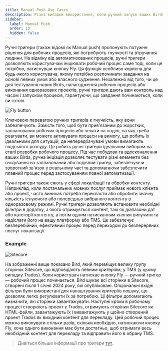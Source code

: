 ```yaml
---
title: Manual Push Use Cases
description: Різні випадки використання, коли ручний запуск ваших Birds має повний сенс
sidebar:
  label: Manual Push
  order: 10
  hidden: false
---
```


Ручні тригери (також відомі як Manual push) пропонують потужне рішення для робочих процесів, які потребують гнучкості та втручання людини. На відміну від автоматизованих процесів, ручні тригери дозволяють користувачам ініціювати робочий процес саме тоді, коли це потрібно, натиснувши кнопку Fly. Ця функція особливо корисна для будь-якого користувача, якому потрібно розпочинати завдання на основі певних умов або власного судження. Незалежно від того, чи це для тестування нових Birds, налагодження робочих процесів або виконання одноразових проєктів, ручні тригери дають вам контроль над часом і запуском процесів, гарантуючи, що завдання починаються, коли ви готові.

![Fly button](~/assets/docs/triggers/Fly.gif)

Ключовою перевагою ручних тригерів є гнучкість, яку вони забезпечують. Замість того, щоб бути прив'язаним до жорстких, запланованих робочих процесів або чекати на подію, на яку треба реагувати, ви можете активувати процеси на вимогу, що робить їх ідеальними для ситуацій, де непередбачувані умови вимагають людського розсуду. Це робить ручні тригери ідеальним вибором на етапі розробки робочого процесу. Під час побудови та вдосконалення ваших Birds, ручна ініціація дозволяє тестувати різні елементи без очікування на запланований або подієвий тригер, забезпечуючи зворотний зв'язок у реальному часі та допомагаючи забезпечити плавний процес перед застосуванням повної автоматизації.

Ручні тригери також сяють у сфері локалізації та обробки контенту. Наприклад, коли постачальник мовних послуг приймає нового клієнта або проект, часто виникає потреба перекласти або обробити значну кількість існуючого або попередньо вибраного контенту в одноразовому режимі. Ручні тригери дозволяють встановити необхідні фільтри в додатку, з якого отримується контент, такі як діапазони дат або категорії контенту, а потім одним натисканням кнопки вилучити та надіслати його на вашу платформу або TMS. Це забезпечує безперебійний, ефективний процес перед переходом до безперервних послуг локалізації.

### Example

![Sitecore](~/assets/docs/triggers/Sitecore_DownloadItems.png)

На зображенні вище показано Bird, який переміщує велику групу сторінок Sitecore, що відповідають певним критеріям, у TMS (у цьому випадку Trados). Коли користувач натискає кнопку Fly — ручний тригер — робочий процес починається. Bird шукає всі сторінки в Sitecore, створені після 1 січня 2024 року, які опубліковані. Опціональні вхідні фільтри були використані для налаштування критеріїв пошуку, що дозволяє легко регулювати їх за потребою. Ці фільтри допомагають визначити, які сторінки завантажувати. Наступні кроки в робочому процесі створюють проект у Trados, отримують сторінки Sitecore як HTML-файли, завантажують їх і вивантажують у щойно створений проект Trados як вихідний контент для перекладу. Цей робочий процес можна виконувати стільки разів, скільки необхідно, натискаючи кнопку Fly, хоча одного виконання має бути достатньо, щоб отримати весь необхідний контент для перекладу та відправити його в обрану TMS.

> Дивіться більше інформації про тригери [тут](https://docs.blackbird.io/concepts/triggers/).